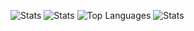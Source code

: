 ![Stats](https://github-readme-stats.vercel.app/api?username=sightedbike273&count_private=true&show_icons=true "My Stats")
![Stats](https://github-profile-trophy.vercel.app/?username=SightedBike273&column=8&theme=dark&no-frame=true&no-bg=true)
![Top Languages](https://github-readme-stats.vercel.app/api/top-langs/?username=sightedbike273&hide=css,scss,html,c%2B%2B,Cmake,swift&theme=tokyonight)
![Stats](http://github-profile-summary-cards.vercel.app/api/cards/profile-details?username=SightedBike273&theme=dark)

